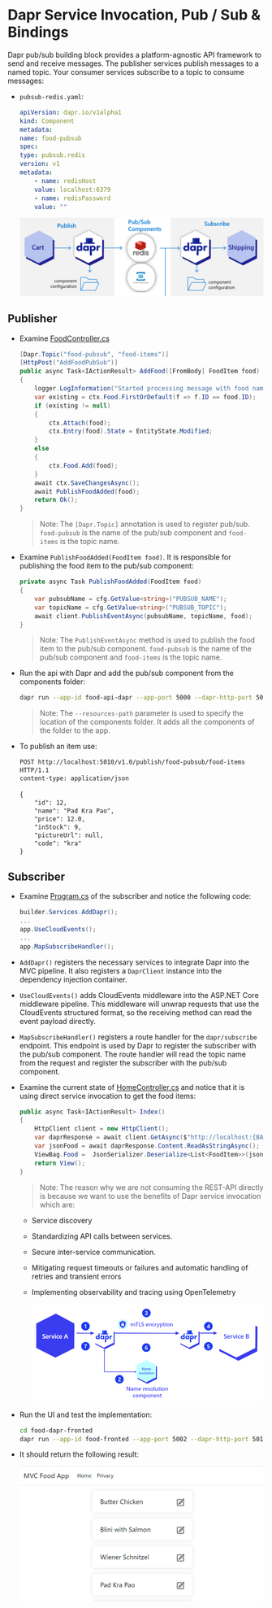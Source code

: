 # Dapr Service Invocation, Pub / Sub & Bindings

Dapr pub/sub building block provides a platform-agnostic API framework to send and receive messages. The publisher services publish messages to a named topic. Your consumer services subscribe to a topic to consume messages:

- `pubsub-redis.yaml`:

    ```yaml
    apiVersion: dapr.io/v1alpha1
    kind: Component
    metadata:
    name: food-pubsub
    spec:
    type: pubsub.redis
    version: v1
    metadata:
        - name: redisHost
        value: localhost:6379
        - name: redisPassword
        value: ""
    ```
    ![pub-sub](_images/dapr-pub-sub.png)

## Publisher    

- Examine [FoodController.cs](../00-app/food-api-dapr/Controllers/FoodController.cs) 

    ```c#
    [Dapr.Topic("food-pubsub", "food-items")]
    [HttpPost("AddFoodPubSub")]
    public async Task<IActionResult> AddFood([FromBody] FoodItem food)
    {
        logger.LogInformation("Started processing message with food name '{0}'", food.Name);
        var existing = ctx.Food.FirstOrDefault(f => f.ID == food.ID);
        if (existing != null)
        {
            ctx.Attach(food); 
            ctx.Entry(food).State = EntityState.Modified;
        }
        else
        {
            ctx.Food.Add(food);
        }
        await ctx.SaveChangesAsync();
        await PublishFoodAdded(food);
        return Ok();
    }
    ```

     >Note: The `[Dapr.Topic]` annotation is used to register pub/sub. `food-pubsub` is the name of the pub/sub component and `food-items` is the topic name.

- Examine `PublishFoodAdded(FoodItem food)`. It is responsible for publishing the food item to the pub/sub component:

    ```c#
    private async Task PublishFoodAdded(FoodItem food)
    {
        var pubsubName = cfg.GetValue<string>("PUBSUB_NAME");
        var topicName = cfg.GetValue<string>("PUBSUB_TOPIC");            
        await client.PublishEventAsync(pubsubName, topicName, food);
    }
    ```

    >Note: The `PublishEventAsync` method is used to publish the food item to the pub/sub component. `food-pubsub` is the name of the pub/sub component and `food-items` is the topic name.

- Run the api with Dapr and add the pub/sub component from the components folder:

    ```bash
    dapr run --app-id food-api-dapr --app-port 5000 --dapr-http-port 5010 --resources-path ../components -- dotnet run
    ```

    >Note: The `--resources-path` parameter is used to specify the location of the components folder. It adds all the components of the folder to the app.

- To publish an item use:

    ```
    POST http://localhost:5010/v1.0/publish/food-pubsub/food-items HTTP/1.1
    content-type: application/json

    {
        "id": 12,
        "name": "Pad Kra Pao",
        "price": 12.0,
        "inStock": 9,
        "pictureUrl": null,
        "code": "kra"
    }
    ```

## Subscriber

- Examine [Program.cs](../00-app/food-mvc-dapr/Program.cs) of the subscriber and notice the following code:

    ```c#
    builder.Services.AddDapr();
    ...
    app.UseCloudEvents();
    ...
    app.MapSubscribeHandler();    
    ```

- `AddDapr()` registers the necessary services to integrate Dapr into the MVC pipeline. It also registers a `DaprClient` instance into the dependency injection container. 
- `UseCloudEvents()` adds CloudEvents middleware into the ASP.NET Core middleware pipeline. This middleware will unwrap requests that use the CloudEvents structured format, so the receiving method can read the event payload directly.
- `MapSubscribeHandler()` registers a route handler for the `dapr/subscribe` endpoint. This endpoint is used by Dapr to register the subscriber with the pub/sub component. The route handler will read the topic name from the request and register the subscriber with the pub/sub component.    

- Examine the current state of [HomeController.cs](../00-app/food-mvc-dapr/Controllers/HomeController.cs) and notice that it is using direct service invocation to get the food items:
    
    ```c#
    public async Task<IActionResult> Index()
    {
        HttpClient client = new HttpClient();
        var daprResponse = await client.GetAsync($"http://localhost:{BACKEND_PORT}/v1.0/invoke/{BACKEND_NAME}/method/food");
        var jsonFood = await daprResponse.Content.ReadAsStringAsync();
        ViewBag.Food =  JsonSerializer.Deserialize<List<FoodItem>>(jsonFood);;
        return View();
    }
    ```

    >Note: The reason why we are not consuming the REST-API directly is because we want to use the benefits of Dapr service invocation which are:
    - Service discovery
    - Standardizing API calls between services.
    - Secure inter-service communication.
    - Mitigating request timeouts or failures and automatic handling of retries and transient errors
    - Implementing observability and tracing using OpenTelemetry

        ![dapr-service-invocation](_images/dapr-service-invocation.png)

- Run the UI and test the implementation:

    ```bash
    cd food-dapr-fronted
    dapr run --app-id food-fronted --app-port 5002 --dapr-http-port 5011 dotnet run
    ```

- It should return the following result:

    ![food-app](_images/food-app.png)

